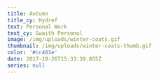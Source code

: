 ```yaml
---
title: Autumn
title_cy: Hydref
text: Personal Work
text_cy: Gwaith Personol
image: /img/uploads/winter-coats.gif
thumbnail: /img/uploads/winter-coats-thumb.gif
color: '#cc461e'
date: 2017-10-26T15:33:39.855Z
series: null
---
```


